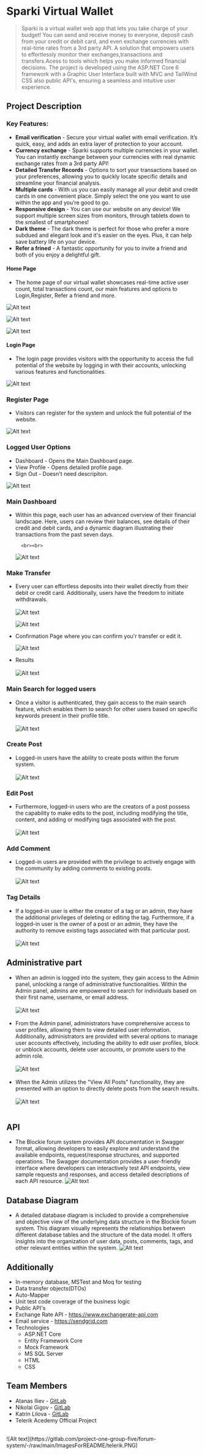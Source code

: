 
Sparki Virtual Wallet
====================


>Sparki is a virtual wallet web app that lets you take charge of your budget! You can send and receive money to everyone, deposit cash from your credit or debit card, and even exchange currencies with real-time rates from a 3rd party API.
 A solution that empowers users to effortlessly monitor their exchanges,transactions and transfers.Acess to tools which helps you make informed financial decisions.
 The project is developed using the ASP.NET Core 6 framework with a Graphic User Interface built with MVC and TailWind CSS also public API's, ensuring a seamless and intuitive user experience.

## Project Description
### Key Features:
* **Email verification** -  Secure your virtual wallet with email verification. It’s quick, easy, and adds an extra layer of protection to your account.
* **Currency exchange** -  Sparki supports multiple currencies in your wallet. You can instantly exchange between your currencies with real dynamic exchange rates from a 3rd party API!
* **Detailed Transfer Records** - Options to sort your transactions based on your preferences, allowing you to quickly locate specific details and streamline your financial analysis.
* **Multiple cards** - With us you can easily manage all your debit and credit cards in one convenient place. Simply select the one you want to use within the app and you’re good to go.
* **Responsive design** - You can use our website on any device! We support multiple screen sizes from monitors, through tablets down to the smallest of smartphones!
* **Dark theme** - The dark theme is perfect for those who prefer a more subdued and elegant look and it's easier on the eyes. Plus, it can help save battery life on your device.
* **Refer a frined** - A fantastic opportunity for you to invite a friend and both of you enjoy a delightful gift.

#### Home Page
* The home page of our virtual wallet showcases real-time active user count, total transactions count, our main features and options to Login,Register, Refer a friend and more. 

![Alt text](https://gitlab.com/project-one-group-five/virtual-wallet/-/raw/dev/ImagesForREADME/HomePage1.PNG)

![Alt text](https://gitlab.com/project-one-group-five/virtual-wallet/-/raw/dev/ImagesForREADME/HomePage2.PNG)

![Alt text](https://gitlab.com/project-one-group-five/virtual-wallet/-/raw/dev/ImagesForREADME/HomePage3.PNG)
#### Login Page
* The login page provides visitors with the opportunity to access the full potential of the website by logging in with their accounts, unlocking various features and functionalities.

![Alt text](https://gitlab.com/project-one-group-five/virtual-wallet/-/raw/dev/ImagesForREADME/Login.PNG)

### Register Page
* Visitors can register for the system and unlock the full potential of the website.

![Alt text](https://gitlab.com/project-one-group-five/virtual-wallet/-/raw/dev/ImagesForREADME/Register.PNG)

### Logged User Options
* Dashboard - Opens the Main Dashboard page.
* View Profile - Opens detailed profile page.
* Sign Out - Doesn't need descripiton.

![Alt text](https://gitlab.com/project-one-group-five/virtual-wallet/-/raw/dev/ImagesForREADME/DropDown.PNG)


### Main Dashboard
* Within this page, each user has an advanced overview of their financial landscape. Here, users can review their balances, see details of their credit and debit cards, and a dynamic diagram illustrating their transactions from the past seven days.


		<br><br>
	![Alt text](https://gitlab.com/project-one-group-five/virtual-wallet/-/raw/dev/ImagesForREADME/MainDashboard.PNG)

### Make Transfer
* Every user can effortless deposits into their wallet directly from their debit or credit card. Additionally, users have the freedom to initiate withdrawals.
	<br><br>
	![Alt text](https://gitlab.com/project-one-group-five/virtual-wallet/-/raw/dev/ImagesForREADME/MakeTransfer.PNG)

	![Alt text](https://gitlab.com/project-one-group-five/virtual-wallet/-/raw/dev/ImagesForREADME/MakeTransferForm.PNG)

* Confirmation Page where you can confirm you'r transfer or edit it.

	![Alt text](https://gitlab.com/project-one-group-five/virtual-wallet/-/raw/dev/ImagesForREADME/MakeTransferConfirm.PNG)

* Results
	<br><br>
	![Alt text](https://gitlab.com/project-one-group-five/forum-system/-/raw/main/ImagesForREADME/NOTloggedResults.png)
	
### Main Search for logged users
* Once a visitor is authenticated, they gain access to the main search feature, which enables them to search for other users based on specific keywords present in their profile title.
	<br><br>
	![Alt text](https://gitlab.com/project-one-group-five/forum-system/-/raw/main/ImagesForREADME/LoggedResults.png)
### Create Post 
* Logged-in users have the ability to create posts within the forum system.
	<br><br>
	![Alt text](https://gitlab.com/project-one-group-five/forum-system/-/raw/main/ImagesForREADME/CreatePost.png)
### Edit Post
* Furthermore, logged-in users who are the creators of a post possess the capability to make edits to the post, including modifying the title, content, and adding or modifying tags associated with the post.
	<br><br>
	![Alt text](https://gitlab.com/project-one-group-five/forum-system/-/raw/main/ImagesForREADME/EditPost.png)
### Add Comment
* Logged-in users are provided with the privilege to actively engage with the community by adding comments to existing posts.
	<br><br>
    ![Alt text](https://gitlab.com/project-one-group-five/forum-system/-/raw/main/ImagesForREADME/AddComment.png)
### Tag Details
* If a logged-in user is either the creator of a tag or an admin, they have the additional privileges of deleting or editing the tag. Furthermore, if a logged-in user is the owner of a post or an admin, they have the authority to remove existing tags associated with that particular post.
	<br><br>
    ![Alt text](https://gitlab.com/project-one-group-five/forum-system/-/raw/main/ImagesForREADME/TagDetails.png)
## Administrative part
* When an admin is logged into the system, they gain access to the Admin panel, unlocking a range of administrative functionalities. Within the Admin panel, admins are empowered to search for individuals based on their first name, username, or email address.
	<br><br>
    ![Alt text](https://gitlab.com/project-one-group-five/forum-system/-/raw/main/ImagesForREADME/AdminPanel.png)
	<br><br>
* From the Admin panel, administrators have comprehensive access to user profiles, allowing them to view detailed user information. Additionally, administrators are provided with several options to manage user accounts effectively, including the ability to edit user profiles, block or unblock accounts, delete user accounts, or promote users to the admin role.
	<br><br>
    ![Alt text](https://gitlab.com/project-one-group-five/forum-system/-/raw/main/ImagesForREADME/Admin.png)
	<br><br>
* When the Admin utilizes the "View All Posts" functionality, they are presented with an option to directly delete posts from the search results.
	<br><br>
    ![Alt text](https://gitlab.com/project-one-group-five/forum-system/-/raw/main/ImagesForREADME/AdminPosts.png)
	<br><br>
## API
* The Blockie forum system provides API documentation in Swagger format, allowing developers to easily explore and understand the available endpoints, request/response structures, and supported operations. The Swagger documentation provides a user-friendly interface where developers can interactively test API endpoints, view sample requests and responses, and access detailed descriptions of each API resource. 
    ![Alt text](https://gitlab.com/project-one-group-five/forum-system/-/raw/main/ImagesForREADME/API.png)
## Database Diagram
* A detailed database diagram is included to provide a comprehensive and objective view of the underlying data structure in the Blockie forum system. This diagram visually represents the relationships between different database tables and the structure of the data model. It offers insights into the organization of user data, posts, comments, tags, and other relevant entities within the system. 
    ![Alt text](https://gitlab.com/project-one-group-five/forum-system/-/raw/main/ImagesForREADME/DatabaseDiagram.png)

## Additionally
* In-memory database, MSTest and Moq for testing
* Data transfer objects(DTOs)
* Auto-Mapper
* Unit test code coverage of the business logic
* Public API's
* Exchange Rate API - https://www.exchangerate-api.com
* Email service - https://sendgrid.com
* Technologies
     * ASP.NET Core
	 * Entity Framework Core
	 * Mock Framework
	 * MS SQL Server
	 * HTML
	 * CSS
## Team Members
* Atanas Iliev - [GitLab](https://gitlab.com/atanasiliev1293)
* Nikolai Gigov - [GitLab](https://gitlab.com/NG02)
* Katrin Lilova - [GitLab](https://gitlab.com/katrinlilova)
* Telerik Acedemy Official Project
<br>
![Alt text](https://gitlab.com/project-one-group-five/forum-system/-/raw/main/ImagesForREADME/telerik.PNG)